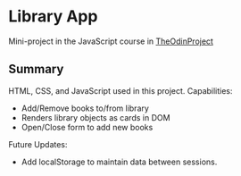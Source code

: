 # Library App

Mini-project in the JavaScript course in [TheOdinProject](https://www.theodinproject.com/lessons/library)

## Summary
HTML, CSS, and JavaScript used in this project. Capabilities:
* Add/Remove books to/from library
* Renders library objects as cards in DOM
* Open/Close form to add new books

Future Updates:
* Add localStorage to maintain data between sessions.